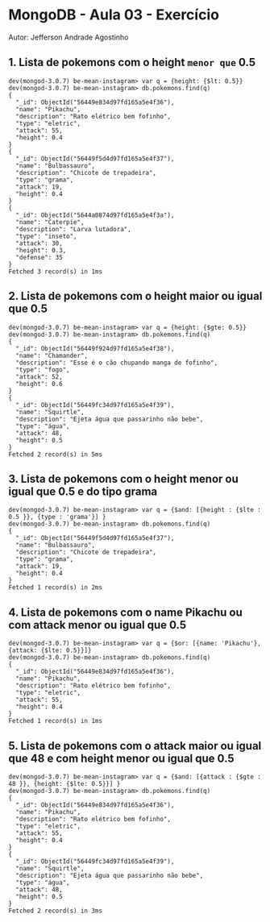 # MongoDB - Aula 03 - Exercício
Autor: Jefferson Andrade Agostinho

## 1. Lista de pokemons com o height `menor que` 0.5

```
dev(mongod-3.0.7) be-mean-instagram> var q = {height: {$lt: 0.5}}
dev(mongod-3.0.7) be-mean-instagram> db.pokemons.find(q)
{
  "_id": ObjectId("56449e834d97fd165a5e4f36"),
  "name": "Pikachu",
  "description": "Rato elétrico bem fofinho",
  "type": "eletric",
  "attack": 55,
  "height": 0.4
}
{
  "_id": ObjectId("56449f5d4d97fd165a5e4f37"),
  "name": "Bulbassauro",
  "description": "Chicote de trepadeira",
  "type": "grama",
  "attack": 19,
  "height": 0.4
}
{
  "_id": ObjectId("5644a0874d97fd165a5e4f3a"),
  "name": "Caterpie",
  "description": "Larva lutadora",
  "type": "inseto",
  "attack": 30,
  "height": 0.3,
  "defense": 35
}
Fetched 3 record(s) in 1ms
```

## 2. Lista de pokemons com o height **maior ou igual que** 0.5

```
dev(mongod-3.0.7) be-mean-instagram> var q = {height: {$gte: 0.5}}
dev(mongod-3.0.7) be-mean-instagram> db.pokemons.find(q)
{
  "_id": ObjectId("56449f924d97fd165a5e4f38"),
  "name": "Chamander",
  "description": "Esse é o cão chupando manga de fofinho",
  "type": "fogo",
  "attack": 52,
  "height": 0.6
}
{
  "_id": ObjectId("56449fc34d97fd165a5e4f39"),
  "name": "Squirtle",
  "description": "Ejeta água que passarinho não bebe",
  "type": "água",
  "attack": 48,
  "height": 0.5
}
Fetched 2 record(s) in 5ms
```

## 3. Lista de pokemons com o height **menor ou igual que** 0.5 **e** do tipo grama

```
dev(mongod-3.0.7) be-mean-instagram> var q = {$and: [{height : {$lte : 0.5 }}, {type : 'grama'}] }
dev(mongod-3.0.7) be-mean-instagram> db.pokemons.find(q)
{
  "_id": ObjectId("56449f5d4d97fd165a5e4f37"),
  "name": "Bulbassauro",
  "description": "Chicote de trepadeira",
  "type": "grama",
  "attack": 19,
  "height": 0.4
}
Fetched 1 record(s) in 2ms
```

## 4. Lista de pokemons com o name Pikachu **ou** com attack **menor ou igual que** 0.5

```
dev(mongod-3.0.7) be-mean-instagram> var q = {$or: [{name: 'Pikachu'}, {attack: {$lte: 0.5}}]}
dev(mongod-3.0.7) be-mean-instagram> db.pokemons.find(q)
{
  "_id": ObjectId("56449e834d97fd165a5e4f36"),
  "name": "Pikachu",
  "description": "Rato elétrico bem fofinho",
  "type": "eletric",
  "attack": 55,
  "height": 0.4
}
Fetched 1 record(s) in 1ms
```

## 5. Lista de pokemons com o attack **maior ou igual que** 48 **e** com height **menor ou igual que** 0.5

```
dev(mongod-3.0.7) be-mean-instagram> var q = {$and: [{attack : {$gte : 48 }}, {height: {$lte: 0.5}}] }
dev(mongod-3.0.7) be-mean-instagram> db.pokemons.find(q)
{
  "_id": ObjectId("56449e834d97fd165a5e4f36"),
  "name": "Pikachu",
  "description": "Rato elétrico bem fofinho",
  "type": "eletric",
  "attack": 55,
  "height": 0.4
}
{
  "_id": ObjectId("56449fc34d97fd165a5e4f39"),
  "name": "Squirtle",
  "description": "Ejeta água que passarinho não bebe",
  "type": "água",
  "attack": 48,
  "height": 0.5
}
Fetched 2 record(s) in 3ms
```
